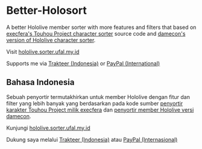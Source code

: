# Better-Holosort
A better Hololive member sorter with more features and filters that based on [execfera's Touhou Project character sorter](https://tohosort.frelia.my/) source code and [damecon's version of Hololive character sorter](https://damecon.github.io/HoloSort/).

Visit [hololive.sorter.ufal.my.id](https://hololive.sorter.ufal.my.id/)

Supports me via [Trakteer (Indonesia)](https://trakteer.id/ufalsalman/tip) or [PayPal (International)](https://paypal.me/ufalsalman)

## Bahasa Indonesia

Sebuah penyortir termutakhirkan untuk member Hololive dengan fitur dan filter yang lebih banyak yang berdasarkan pada kode sumber [penyortir karakter Touhou Project milik execfera](https://tohosort.frelia.my/) dan [penyortir member Hololive versi damecon](https://damecon.github.io/nijisort).

Kunjungi [hololive.sorter.ufal.my.id](https://hololive.sorter.ufal.my.id/)

Dukung saya melalui [Trakteer (Indonesia)](https://trakteer.id/ufalsalman/tip) atau [PayPal (Internasional)](https://paypal.me/ufalsalman)
